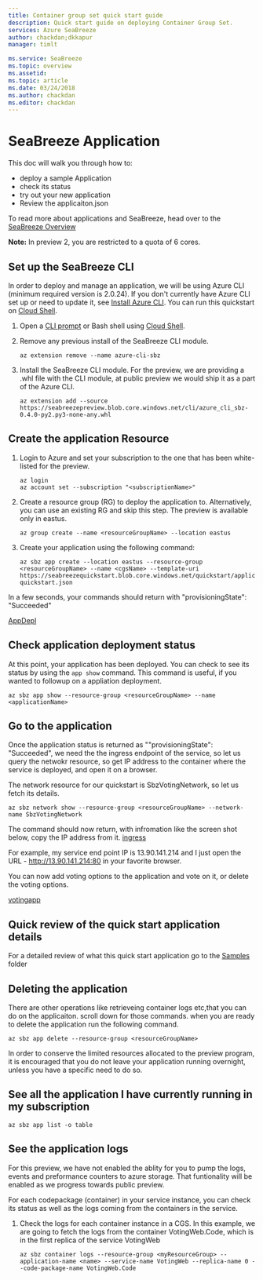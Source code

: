 ```yaml
---
title: Container group set quick start guide
description: Quick start guide on deploying Container Group Set.
services: Azure SeaBreeze
author: chackdan;dkkapur
manager: timlt

ms.service: SeaBreeze
ms.topic: overview
ms.assetid:
ms.topic: article
ms.date: 03/24/2018
ms.author: chackdan
ms.editor: chackdan
---
```


# SeaBreeze Application

This doc will walk you through how to:
* deploy a sample Application
* check its status
* try out your new application
* Review the applicaiton.json 

To read more about applications and SeaBreeze, head over to the [SeaBreeze Overview](./seabreeze-overview.md)

**Note:** In preview 2, you are restricted to a quota of 6 cores. 



## Set up the SeaBreeze CLI
In order to deploy and manage an application, we will be using Azure CLI (minimum required version is 2.0.24). If you don't currently have Azure CLI set up or need to update it, see [Install Azure CLI](https://docs.microsoft.com/en-us/cli/azure/install-azure-cli?view=azure-cli-latest). You can run this quickstart on [Cloud Shell](https://docs.microsoft.com/en-us/azure/cloud-shell/overview).

1. Open a [CLI prompt](https://docs.microsoft.com/en-us/cli/azure/overview?view=azure-cli-latest) or Bash shell using [Cloud Shell](https://docs.microsoft.com/en-us/azure/cloud-shell/overview).
2. Remove any previous install of the SeaBreeze CLI module.

	```cli
	az extension remove --name azure-cli-sbz 
	```

3. Install the SeaBreeze CLI module. For the preview, we are providing a .whl file with the CLI module, at public preview we would ship it as a part of the Azure CLI.

	```cli
	az extension add --source https://seabreezepreview.blob.core.windows.net/cli/azure_cli_sbz-0.4.0-py2.py3-none-any.whl
	```

## Create the application Resource

1. Login to Azure and set your subscription to the one that has been white-listed for the preview.

	```cli
	az login
	az account set --subscription "<subscriptionName>"
	```
2. Create a resource group (RG) to deploy the application to. Alternatively, you can use an existing RG and skip this step. The preview is available only in eastus.

	```cli
	az group create --name <resourceGroupName> --location eastus 
	```

3. Create your application using the following command:

	```cli
	az sbz app create --location eastus --resource-group <resourceGroupName> --name <cgsName> --template-uri https://seabreezequickstart.blob.core.windows.net/quickstart/application-quickstart.json

	```
In a few seconds, your commands should return with "provisioningState": "Succeeded" 

[AppDepl][AppDepl]
 

## Check application deployment status
At this point, your application has been deployed. You can check to see its status by using the `app show` command. This command is useful, if you wanted to followup on a appliation deployment.

```cli
az sbz app show --resource-group <resourceGroupName> --name <applicationName>
```

## Go to the application

Once the application status is returned as ""provisioningState": "Succeeded", we need the the ingress endpoint of the service, so let us query the netwokr resource, so get IP address to the container where the service is deployed, and open it on a browser.

The network resource for our quickstart is SbzVotingNetwork, so let us fetch its details.

```cli
az sbz network show --resource-group <resourceGroupName> --network-name SbzVotingNetwork
```
The command should now return, with infromation like the screen shot below, copy the IP address from it.
[ingress][ingress]

For example, my service end point IP is 13.90.141.214 and I just open the URL - http://13.90.141.214:80 in your favorite browser.

You can now add voting options to the application and vote on it, or delete the voting options.

[votingapp][votingapp]


## Quick review of the quick start application details

For a detailed review of what this quick start application go to the [Samples](https://github.com/Azure/seabreeze-preview-pr/tree/master/samples) folder

## Deleting the application

There are other operations like retrieveing container logs etc,that you can do on the applicaiton. scroll down for those commands. when you are ready to delete the application run the following command. 

```cli
az sbz app delete --resource-group <resourceGroupName> 
```
In order to conserve the limited resources allocated to the preview program, it is encouraged that you do not leave your application running overnight, unless you have a specific need to do so.

## See all the application I have currently running in my subscription

```cli
az sbz app list -o table
```
## See the application logs

For this preview, we have not enabled the ablity for you to pump the logs, events and preformance counters to azure storage. That funtionality will be enabled as we progress towards public preview.

For each codepackage (container) in your service instance, you can check its status as well as the logs coming from the containers in the service. 

1. Check the logs for each container instance in a CGS. In this example, we are going to fetch the logs from the container VotingWeb.Code, which is in the first replica of the service VotingWeb
	
	```cli
	az sbz container logs --resource-group <myResourceGroup> --application-name <name> --service-name VotingWeb --replica-name 0 --code-package-name VotingWeb.Code
	```




<!-- Images -->
[votingapp]: ./media/application-quickstart/voting-app.PNG
[ingress]: ./media/application-quickstart/app-network.PNG
[AppDepl]: ./media/application-quickstart/app-deployment.PNG

